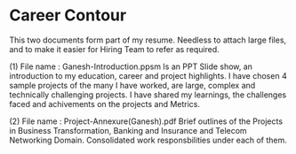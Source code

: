 # Career Contour

This two documents form part of my resume. Needless to attach large files, and to make it easier for Hiring Team to refer as required.

(1) File name : Ganesh-Introduction.ppsm 
Is an PPT Slide show, an introduction to my education, career and project highlights. I have chosen 4 sample projects of the many I have worked, are large, complex and technically challenging projects. I have shared my learnings, the challenges faced and achivements on the projects and Metrics.

(2) File name : Project-Annexure(Ganesh).pdf
Brief outlines of the Projects in Business Transformation, Banking and Insurance and Telecom Networking Domain.
Consolidated work responsbilities under each of them.
